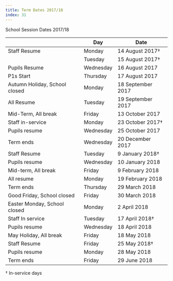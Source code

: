 ```yaml
---
title: Term Dates 2017/18
index: 31
---
```


School Session Dates 2017/18

|              | Day     | Date            |
| -----        | ------- | --------------- |
| Staff Resume | Monday  | 14 August 2017† |
|              | Tuesday | 15 August 2017† |
| Pupils Resume | Wednesday | 16 August 2017 |
| P1s Start|Thursday|17 August 2017
|Autumn Holiday, School closed|Monday|18 September 2017
|All Resume|Tuesday|19 September 2017
|Mid-Term, All break|Friday|13 October 2017
|Staff in-service|Monday|23 October 2017†
|Pupils resume|Wednesday|25 October 2017
|Term ends|Wednesday|20 December 2017
|Staff Resume|Tuesday|9 January 2018†
|Pupils resume|Wednesday|10 January 2018
|Mid-term, All break|Friday|9 February 2018
|All resume|Monday|19 February 2018
|Term ends|Thursday|29 March 2018
|Good Friday, School closed|Friday|30 March 2018
|Easter Monday, School closed|Monday|2 April 2018
|Staff In service|Tuesday|17 April 2018†
|Pupils resume|Wednesday|18 April 2018
|May Holiday, All break|Friday|18 May 2018
|Staff Resume|Friday|25 May 2018†
|Pupils resume|Monday|28 May 2018
|Term ends|Friday|29 June 2018

† In-service days

